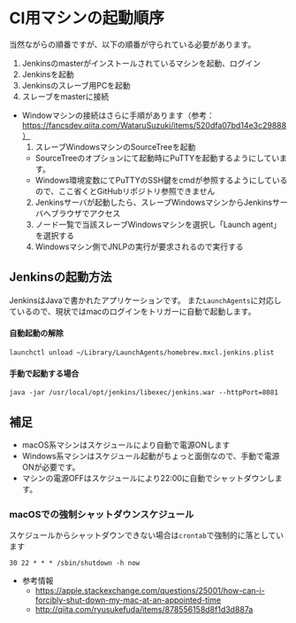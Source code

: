 # CI用マシンの起動順序

当然ながらの順番ですが、以下の順番が守られている必要があります。

1. Jenkinsのmasterがインストールされているマシンを起動、ログイン
2. Jenkinsを起動
3. Jenkinsのスレーブ用PCを起動
4. スレーブをmasterに接続
  - Windowマシンの接続はさらに手順があります（参考：https://fancsdev.qiita.com/WataruSuzuki/items/520dfa07bd14e3c29888）
    1.  スレーブWindowsマシンのSourceTreeを起動
      - SourceTreeのオプションにて起動時にPuTTYを起動するようにしています。
      - Windows環境変数にてPuTTYのSSH鍵をcmdが参照するようにしているので、ここ省くとGitHubリポジトリ参照できません
    2. Jenkinsサーバが起動したら、スレーブWindowsマシンからJenkinsサーバへブラウザでアクセス
    3. ノード一覧で当該スレーブWindowsマシンを選択し「Launch agent」を選択する
    4. Windowsマシン側でJNLPの実行が要求されるので実行する

## Jenkinsの起動方法
JenkinsはJavaで書かれたアプリケーションです。
また`LaunchAgents`に対応しているので、現状ではmacのログインをトリガーに自動で起動します。

#### 自動起動の解除
`launchctl unload ~/Library/LaunchAgents/homebrew.mxcl.jenkins.plist`

#### 手動で起動する場合
`java -jar /usr/local/opt/jenkins/libexec/jenkins.war --httpPort=8081`

## 補足
* macOS系マシンはスケジュールにより自動で電源ONします
* Windows系マシンはスケジュール起動がちょっと面倒なので、手動で電源ONが必要です。
* マシンの電源OFFはスケジュールにより22:00に自動でシャットダウンします。

### macOSでの強制シャットダウンスケジュール
スケジュールからシャットダウンできない場合は`crontab`で強制的に落としています
```
30 22 * * * /sbin/shutdown -h now
```
- 参考情報
  - https://apple.stackexchange.com/questions/25001/how-can-i-forcibly-shut-down-my-mac-at-an-appointed-time
  - http://qiita.com/ryusukefuda/items/878556158d8f1d3d887a
